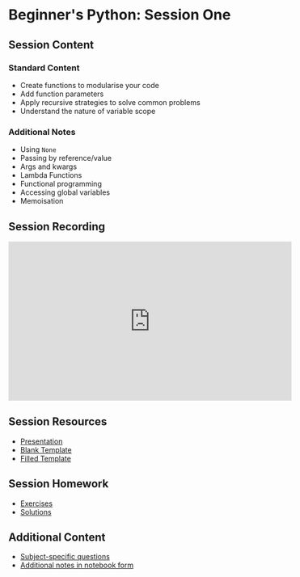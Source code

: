 # Beginner's Python: Session One

## Session Content

### Standard Content

* Create functions to modularise your code
* Add function parameters
* Apply recursive strategies to solve common problems
* Understand the nature of variable scope

### Additional Notes
* Using `None`
* Passing by reference/value
* Args and kwargs
* Lambda Functions
* Functional programming
* Accessing global variables
* Memoisation

## Session Recording

<iframe width="560" height="315" src="https://www.youtube.com/embed/A7h1ZGwxQfw" frameborder="0" allow="accelerometer; autoplay; clipboard-write; encrypted-media; gyroscope; picture-in-picture" allowfullscreen></iframe>

## Session Resources

- [Presentation](https://github.com/warwickdatasciencesociety/beginners-python/blob/master/session-six/session_six_presentation.pptx?raw=true)
- [Blank Template](https://colab.research.google.com/github/warwickdatasciencesociety/beginners-python/blob/master/session-six/session_six_blank_template.ipynb)
- [Filled Template](https://colab.research.google.com/github/warwickdatasciencesociety/beginners-python/blob/master/session-six/session_six_filled_template.ipynb)

## Session Homework

- [Exercises](https://colab.research.google.com/github/warwickdatasciencesociety/beginners-python/blob/master/session-six/session_six_exercises.ipynb)
- [Solutions](https://colab.research.google.com/github/warwickdatasciencesociety/beginners-python/blob/master/session-six/session_six_solutions.ipynb)

## Additional Content

- [Subject-specific questions](https://warwickdatasciencesociety.github.io/beginners-python/session-six/session_six_subject_questions/)
- [Additional notes in notebook form](https://colab.research.google.com/github/warwickdatasciencesociety/beginners-python/blob/master/session-six/session_six_additional_content.ipynb)

